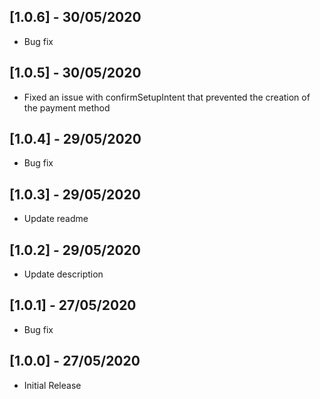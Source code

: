 ## [1.0.6] - 30/05/2020

* Bug fix

## [1.0.5] - 30/05/2020

* Fixed an issue with confirmSetupIntent that prevented the creation of the payment method

## [1.0.4] - 29/05/2020

* Bug fix

## [1.0.3] - 29/05/2020

* Update readme

## [1.0.2] - 29/05/2020

* Update description

## [1.0.1] - 27/05/2020

* Bug fix

## [1.0.0] - 27/05/2020

* Initial Release
